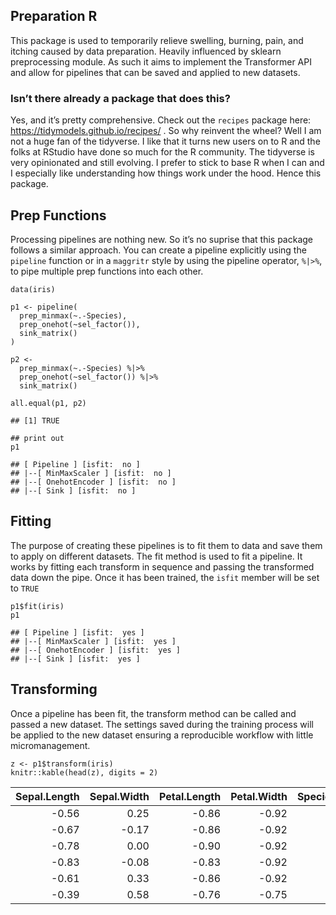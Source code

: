 Preparation R
-------------

This package is used to temporarily relieve swelling, burning, pain, and
itching caused by data preparation. Heavily influenced by sklearn
preprocessing module. As such it aims to implement the Transformer API
and allow for pipelines that can be saved and applied to new datasets.

### Isn’t there already a package that does this?

Yes, and it’s pretty comprehensive. Check out the `recipes` package
here:
<a href="https://tidymodels.github.io/recipes/" class="uri">https://tidymodels.github.io/recipes/</a>
. So why reinvent the wheel? Well I am not a huge fan of the tidyverse.
I like that it turns new users on to R and the folks at RStudio have
done so much for the R community. The tidyverse is very opinionated and
still evolving. I prefer to stick to base R when I can and I especially
like understanding how things work under the hood. Hence this package.

Prep Functions
--------------

Processing pipelines are nothing new. So it’s no suprise that this
package follows a similar approach. You can create a pipeline explicitly
using the `pipeline` function or in a `maggritr` style by using the
pipeline operator, `%|>%`, to pipe multiple prep functions into each
other.

    data(iris)

    p1 <- pipeline(
      prep_minmax(~.-Species),
      prep_onehot(~sel_factor()),
      sink_matrix()
    )

    p2 <-
      prep_minmax(~.-Species) %|>%
      prep_onehot(~sel_factor()) %|>%
      sink_matrix()

    all.equal(p1, p2)

    ## [1] TRUE

    ## print out
    p1

    ## [ Pipeline ] [isfit:  no ]
    ## |--[ MinMaxScaler ] [isfit:  no ]
    ## |--[ OnehotEncoder ] [isfit:  no ]
    ## |--[ Sink ] [isfit:  no ]

Fitting
-------

The purpose of creating these pipelines is to fit them to data and save
them to apply on different datasets. The fit method is used to fit a
pipeline. It works by fitting each transform in sequence and passing the
transformed data down the pipe. Once it has been trained, the `isfit`
member will be set to `TRUE`

    p1$fit(iris)
    p1

    ## [ Pipeline ] [isfit:  yes ]
    ## |--[ MinMaxScaler ] [isfit:  yes ]
    ## |--[ OnehotEncoder ] [isfit:  yes ]
    ## |--[ Sink ] [isfit:  yes ]

Transforming
------------

Once a pipeline has been fit, the transform method can be called and
passed a new dataset. The settings saved during the training process
will be applied to the new dataset ensuring a reproducible workflow with
little micromanagement.

    z <- p1$transform(iris)
    knitr::kable(head(z), digits = 2)

<table>
<thead>
<tr class="header">
<th style="text-align: right;">Sepal.Length</th>
<th style="text-align: right;">Sepal.Width</th>
<th style="text-align: right;">Petal.Length</th>
<th style="text-align: right;">Petal.Width</th>
<th style="text-align: right;">Species=setosa</th>
<th style="text-align: right;">Species=versicolor</th>
<th style="text-align: right;">Species=virginica</th>
</tr>
</thead>
<tbody>
<tr class="odd">
<td style="text-align: right;">-0.56</td>
<td style="text-align: right;">0.25</td>
<td style="text-align: right;">-0.86</td>
<td style="text-align: right;">-0.92</td>
<td style="text-align: right;">1</td>
<td style="text-align: right;">0</td>
<td style="text-align: right;">0</td>
</tr>
<tr class="even">
<td style="text-align: right;">-0.67</td>
<td style="text-align: right;">-0.17</td>
<td style="text-align: right;">-0.86</td>
<td style="text-align: right;">-0.92</td>
<td style="text-align: right;">1</td>
<td style="text-align: right;">0</td>
<td style="text-align: right;">0</td>
</tr>
<tr class="odd">
<td style="text-align: right;">-0.78</td>
<td style="text-align: right;">0.00</td>
<td style="text-align: right;">-0.90</td>
<td style="text-align: right;">-0.92</td>
<td style="text-align: right;">1</td>
<td style="text-align: right;">0</td>
<td style="text-align: right;">0</td>
</tr>
<tr class="even">
<td style="text-align: right;">-0.83</td>
<td style="text-align: right;">-0.08</td>
<td style="text-align: right;">-0.83</td>
<td style="text-align: right;">-0.92</td>
<td style="text-align: right;">1</td>
<td style="text-align: right;">0</td>
<td style="text-align: right;">0</td>
</tr>
<tr class="odd">
<td style="text-align: right;">-0.61</td>
<td style="text-align: right;">0.33</td>
<td style="text-align: right;">-0.86</td>
<td style="text-align: right;">-0.92</td>
<td style="text-align: right;">1</td>
<td style="text-align: right;">0</td>
<td style="text-align: right;">0</td>
</tr>
<tr class="even">
<td style="text-align: right;">-0.39</td>
<td style="text-align: right;">0.58</td>
<td style="text-align: right;">-0.76</td>
<td style="text-align: right;">-0.75</td>
<td style="text-align: right;">1</td>
<td style="text-align: right;">0</td>
<td style="text-align: right;">0</td>
</tr>
</tbody>
</table>

